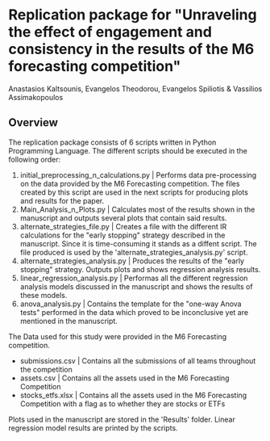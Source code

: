# Replication package for "Unraveling the effect of engagement and consistency in the results of the M6 forecasting competition"

Anastasios Kaltsounis, Evangelos Theodorou,  Evangelos Spiliotis & Vassilios Assimakopoulos

## Overview 

The replication package consists of 6 scripts written in Python Programming Language. The different scripts should be executed in the following order:

1. initial_preprocessing_n_calculations.py | Performs data pre-processing on the data provided by the M6 Forecasting competition. The files created by this script are used in the next scripts for producing plots and results for the paper.
2. Main_Analysis_n_Plots.py | Calculates most of the results shown in the manuscript and outputs several plots that contain said results.
3. alternate_strategies_file.py | Creates a file with the different IR calculations for the "early stopping" strategy described in the manuscript. Since it is time-consuming it stands as a diffent script. The file produced is used by the 'alternate_strategies_analysis.py' script.
4. alternate_strategies_analysis.py | Produces the results of the "early stopping" strategy. Outputs plots and shows regression analysis results.
5. linear_regression_analysis.py | Performas all the different regression analysis models discussed in the manuscript and shows the results of these models.
6. anova_analysis.py | Contains the template for the "one-way Anova tests" performed in the data which proved to be inconclusive yet are mentioned in the manuscript.


The Data used for this study were provided in the M6 Forecasting competition.

- submissions.csv | Contains all the submissions of all teams throughout the competition
- assets.csv | Contains all the assets used in the M6 Forecasting Competition
- stocks_etfs.xlsx | Contains all the assets used in the M6 Forecasting Competition with a flag as to whether they are stocks or ETFs

Plots used in the manuscript are stored in the 'Results' folder. Linear regression model results are printed by the scripts.


